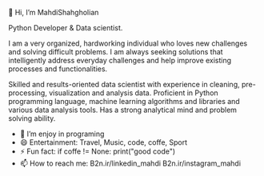 <a style="text-align: center;">👋 Hi, I’m MahdiShahgholian</a>

Python Developer & Data scientist.
<p>I am a very organized, hardworking individual who loves new challenges and solving difficult problems. I am always seeking solutions that intelligently address everyday challenges and help improve existing processes and functionalities.</p>

<p>Skilled and results-oriented data scientist with experience in cleaning, pre-processing, visualization and analysis data. Proficient in Python programming language, machine learning algorithms and libraries and various data analysis tools. Has a strong analytical mind and problem solving ability.</p>

- 👀 I’m enjoy in programing
- 😄 Entertainment: Travel, Music, code, coffe, Sport
- ⚡ Fun fact: if coffe != None:
                 print("good code")
- 📫 How to reach me:
B2n.ir/linkedin_mahdi
B2n.ir/instagram_mahdi
<!---
MahdiShahgholian/MahdiShahgholian is a ✨ special ✨ repository because its `README.md` (this file) appears on your GitHub profile.
You can click the Preview link to take a look at your changes.
--->
